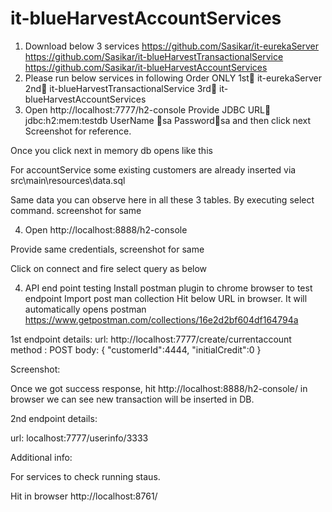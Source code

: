 # it-blueHarvestAccountServices

1.	Download below 3 services
https://github.com/Sasikar/it-eurekaServer
https://github.com/Sasikar/it-blueHarvestTransactionalService
https://github.com/Sasikar/it-blueHarvestAccountServices
2.	Please run below services in following Order ONLY
1st it-eurekaServer
2nd it-blueHarvestTransactionalService
3rd it-blueHarvestAccountServices
3.	Open http://localhost:7777/h2-console
Provide JDBC URL jdbc:h2:mem:testdb
UserName sa
Passwordsa
and then click next 
Screenshot for reference.

 

Once you click next in memory db opens like this

 


For accountService some existing customers are already inserted via src\main\resources\data.sql 

Same data you can observe here in all these 3 tables.
By executing select command. screenshot for same









 

4. Open http://localhost:8888/h2-console

Provide same credentials, screenshot for same

 







Click on connect and fire select query as below

 



4.	API end point testing
Install postman plugin to chrome browser to test endpoint
Import post man collection
Hit below URL in browser. It will automatically opens postman
https://www.getpostman.com/collections/16e2d2bf604df164794a

1st endpoint details:
url: http://localhost:7777/create/currentaccount
method : POST
body:
{
	"customerId":4444,
	"initialCredit":0
}

Screenshot:
 

Once we got success response, hit 
http://localhost:8888/h2-console/ in browser we can see new transaction will be inserted in DB.

2nd endpoint details:

url: localhost:7777/userinfo/3333
 




Additional info:

For services to check running staus.

Hit in browser
http://localhost:8761/


